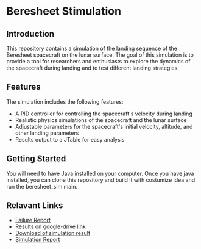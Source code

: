 # Beresheet Stimulation

## Introduction
This repository contains a simulation of the landing sequence of the Beresheet spacecraft on the lunar surface. The goal of this simulation is to provide a tool for researchers and enthusiasts to explore the dynamics of the spacecraft during landing and to test different landing strategies.

## Features
The simulation includes the following features:

 * A PID controller for controlling the spacecraft's velocity during landing
 * Realistic physics simulations of the spacecraft and the lunar surface
 * Adjustable parameters for the spacecraft's initial velocity, altitude, and other landing parameters
 * Results output to a JTable for easy analysis

## Getting Started
You will need to have Java installed on your computer. Once you have java installed, you can clone this repository and build it with costumize idea and run the beresheet_sim main.

## Relavant Links
 * [Failure Report](https://github.com/itamarcasspi/Beresheet_sim/blob/main/Report%20Of%20Bereshit%20Landing.md)
 * [Results on google-drive link](https://docs.google.com/spreadsheets/d/1gOPE3HZLxgJkcQ8P-iJC1e1HK9dTiv-TqcUCgw6vCfo/edit#gid=0)
 * [Download of simulation result](https://github.com/itamarcasspi/Beresheet_sim/blob/main/Copy%20of%20Our%20Stimulation%20Result(1).xlsx)
 * [Simulation Report](https://github.com/itamarcasspi/Beresheet_sim/blob/main/RUNDOWN.md)
